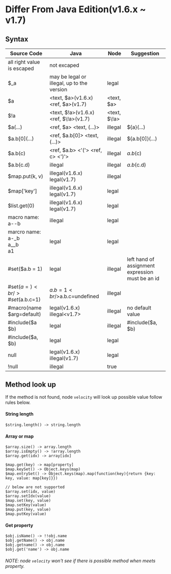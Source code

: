 # Differ From Java Edition(v1.6.x ~ v1.7)

## Syntax

Source Code | Java   | Node   | Suggestion
----------- | ------ | -------|------------
 | all right value is escaped| not excaped|
$_a | may be legal or illegal, up to the version | legal |
\$a | &lt;text, $a&gt;(v1.6.x)<br/>&lt;ref, \$a&gt;(v1.7) | &lt;text, $a&gt; |
$\!a | &lt;text, $!a&gt;(v1.6.x)<br/>&lt;ref, $\\!a&gt;(v1.7) | &lt;text, $\\!a&gt; |
$a(...) | &lt;ref, $a&gt; &lt;text, (...)&gt; | illegal | ${a}(...)
$a.b\[0\](...) | &lt;ref, $a.b[0]&gt; &lt;text, (...)&gt; | illegal | ${a.b[0]}(...)
$a.b(c) | &lt;ref, $a.b&gt; &lt;'('&gt; &lt;ref, c&gt; &lt;')'&gt; | illegal | $a.b($c)
$a.b(c.d) | illegal | illegal | $a.b($c.d)
$map.put(k, v) | illegal(v1.6.x) <br/> legal(v1.7) | illegal |
$map['key'] | illegal(v1.6.x) <br/> legal(v1.7) | legal |
$list.get(0) | illegal(v1.6.x) <br/> legal(v1.7) | legal |
macro name:<br/>a--b| illegal | legal |
marcro name: <br/>a-_b<br/>a__b<br/>a1 | legal | legal
\#set($a.b = 1) | legal | illegal | left hand of assignment expression must be an id
\#set($a={})<br/>\#set($a.b.c=1) | $a.b=1<br/>$a.b.c=undefined | illegal |
\#macro(name $arg=default) | legal(v1.6.x)<br/>illegal&lt;v1.7&gt; | illegal | no default value
\#include($a $b) | legal | illegal | \#include($a, $b)
\#include($a, $b) | legal | legal |
null | legal(v1.6.x)<br/>illegal(v1.7) | legal |
!null | illegal | true |

## Method look up

If the method is not found, node `velocity` will look up possible value follow rules below.

#### String length

```
$string.length() -> string.length
```

#### Array or map

```
$array.size() -> array.length
$array.isEmpty() -> !array.length
$array.get(idx) -> array[idx]

$map.get(key) -> map[property]
$map.keySet() -> Object.keys(map)
$map.entrySet() -> Object.keys(map).map(function(key){return {key: key, value: map[key]}})

// below are not supported
$array.set(idx, value)
$array.setIdx(value)
$map.set(key, value)
$map.setKey(value)
$map.put(key, value)
$map.putKey(value)
```

#### Get property

```
$obj.isName() -> !!obj.name
$obj.getName() -> obj.name
$obj.getname() -> obj.name
$obj.get('name') -> obj.name
```

###### NOTE: node `velocity` won't see if there is possible method when meets property.